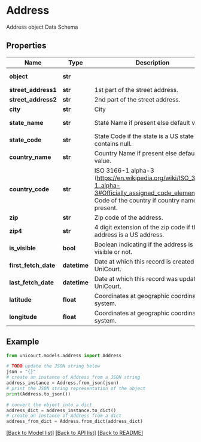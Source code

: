 # Address

Address object Data Schema

## Properties

Name | Type | Description | Notes
------------ | ------------- | ------------- | -------------
**object** | **str** |  | [default to 'Address']
**street_address1** | **str** | 1st part of the street address. | 
**street_address2** | **str** | 2nd part of the street address. | 
**city** | **str** | City | 
**state_name** | **str** | State Name if present else default value. | [default to 'UNKNOWN']
**state_code** | **str** | State Code if the state is a US state else contains null. | 
**country_name** | **str** | Country Name if present else default value. | [default to 'UNKNOWN']
**country_code** | **str** | ISO 3166-1 alpha-3 (https://en.wikipedia.org/wiki/ISO_3166-1_alpha-3#Officially_assigned_code_elements). Code of the country if country name is present. | 
**zip** | **str** | Zip code of the address. | 
**zip4** | **str** | 4 digit extension of the zip code if the address is a US address. | 
**is_visible** | **bool** | Boolean indicating if the address is visible or not. | 
**first_fetch_date** | **datetime** | Date at which this record is created in UniCourt. | 
**last_fetch_date** | **datetime** | Date at which this record was updated in UniCourt. | 
**latitude** | **float** | Coordinates at geographic coordinate system. | 
**longitude** | **float** | Coordinates at geographic coordinate system. | 

## Example

```python
from unicourt.models.address import Address

# TODO update the JSON string below
json = "{}"
# create an instance of Address from a JSON string
address_instance = Address.from_json(json)
# print the JSON string representation of the object
print(Address.to_json())

# convert the object into a dict
address_dict = address_instance.to_dict()
# create an instance of Address from a dict
address_from_dict = Address.from_dict(address_dict)
```
[[Back to Model list]](../README.md#documentation-for-models) [[Back to API list]](../README.md#documentation-for-api-endpoints) [[Back to README]](../README.md)


